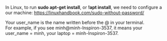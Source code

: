 In Linux, to run **sudo apt-get install**, or **!apt install**, we need to configure a our machine: https://linuxhandbook.com/sudo-without-password/

Your user_name is the name written before the @ in your terminal.<br>
For example, if you see minh@minh-Inspiron-3537, it means your user_name = minh, your laptop = minh-Inspiron-3537.
